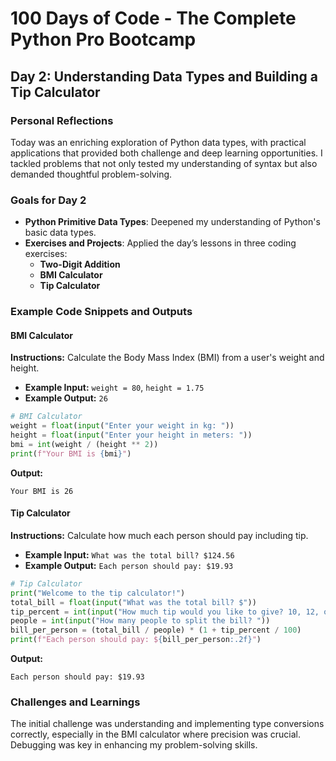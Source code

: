 
# 100 Days of Code - The Complete Python Pro Bootcamp

## Day 2: Understanding Data Types and Building a Tip Calculator

### Personal Reflections
Today was an enriching exploration of Python data types, with practical applications that provided both challenge and deep learning opportunities. I tackled problems that not only tested my understanding of syntax but also demanded thoughtful problem-solving.

### Goals for Day 2

- **Python Primitive Data Types**: Deepened my understanding of Python's basic data types.
- **Exercises and Projects**: Applied the day’s lessons in three coding exercises:
  - **Two-Digit Addition**
  - **BMI Calculator**
  - **Tip Calculator**

### Example Code Snippets and Outputs


#### BMI Calculator
**Instructions:** Calculate the Body Mass Index (BMI) from a user's weight and height.
- **Example Input:** `weight = 80`, `height = 1.75`
- **Example Output:** `26`

```python
# BMI Calculator
weight = float(input("Enter your weight in kg: "))
height = float(input("Enter your height in meters: "))
bmi = int(weight / (height ** 2))
print(f"Your BMI is {bmi}")
```
**Output:**
```
Your BMI is 26
```

#### Tip Calculator
**Instructions:** Calculate how much each person should pay including tip.
- **Example Input:** `What was the total bill? $124.56`
- **Example Output:** `Each person should pay: $19.93`

```python
# Tip Calculator
print("Welcome to the tip calculator!")
total_bill = float(input("What was the total bill? $"))
tip_percent = int(input("How much tip would you like to give? 10, 12, or 15? "))
people = int(input("How many people to split the bill? "))
bill_per_person = (total_bill / people) * (1 + tip_percent / 100)
print(f"Each person should pay: ${bill_per_person:.2f}")
```
**Output:**
```
Each person should pay: $19.93
```

### Challenges and Learnings
The initial challenge was understanding and implementing type conversions correctly, especially in the BMI calculator where precision was crucial. Debugging was key in enhancing my problem-solving skills.
